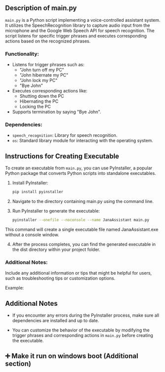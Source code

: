 ## Description of main.py

`main.py` is a Python script implementing a voice-controlled assistant system. It utilizes the SpeechRecognition library to capture audio input from the microphone and the Google Web Speech API for speech recognition. The script listens for specific trigger phrases and executes corresponding actions based on the recognized phrases.

### Functionality:
- Listens for trigger phrases such as:
  - "John turn off my PC"
  - "John hibernate my PC"
  - "John lock my PC"
  - "Bye John"
- Executes corresponding actions like:
  - Shutting down the PC
  - Hibernating the PC
  - Locking the PC
- Supports termination by saying "Bye John".

### Dependencies:
- `speech_recognition`: Library for speech recognition.
- `os`: Standard library module for interacting with the operating system.



## Instructions for Creating Executable

To create an executable from `main.py`, you can use PyInstaller, a popular Python package that converts Python scripts into standalone executables.

1. Install PyInstaller:
   ```bash
   pip install pyinstaller
   ```

2. Navigate to the directory containing main.py using the command line.

3. Run PyInstaller to generate the executable:
    ```bash
    pyinstaller --onefile --noconsole --name JanaAssistant main.py
    ```
This command will create a single executable file named JanaAssistant.exe without a console window.

4. After the process completes, you can find the generated executable in the dist directory within your project folder.

### Additional Notes:
Include any additional information or tips that might be helpful for users, such as troubleshooting tips or customization options.

Example:
## Additional Notes

- If you encounter any errors during the PyInstaller process, make sure all dependencies are installed and up to date.

- You can customize the behavior of the executable by modifying the trigger phrases and corresponding actions in `main.py` before creating the executable.


## ➕ Make it run on windows boot (Additional section)


